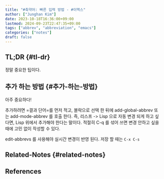 ```yaml
---
title: "#축약어: 빠른 입력 방법 - #이맥스"
author: ["Junghan Kim"]
date: 2023-10-18T16:36:00+09:00
lastmod: 2024-09-23T22:47:35+09:00
tags: ["abbrev", "abbreviation", "emacs"]
categories: ["notes"]
draft: false
---
```


## TL;DR {#tl-dr}

정말 중요한 팁이다.


## 추가 하는 방법 {#추가-하는-방법}



아주 중요하다!

추가하려면 =결과 단어=를 먼저 적고, 블락으로 선택 한 뒤에 add-global-abbrev 또는 add-mode-abbrev 를 호출 한다. 즉, 리스프 -&gt; Lisp 으로 자동 변경 되게 하고 싶다면, Lisp 위에서 추가해야 한다는 말이다. 적절히 C-q 를 섞어 쓰면 변경 안하고 싶을 때에 고민 없이 작성할 수 있다.

edit-abbrevs 를 사용해야 실시간 변경이 반영 된다. 저장 할 때는 `C-x C-s`


## Related-Notes {#related-notes}

## References

<style>.csl-entry{text-indent: -1.5em; margin-left: 1.5em;}</style><div class="csl-bib-body">
</div>
